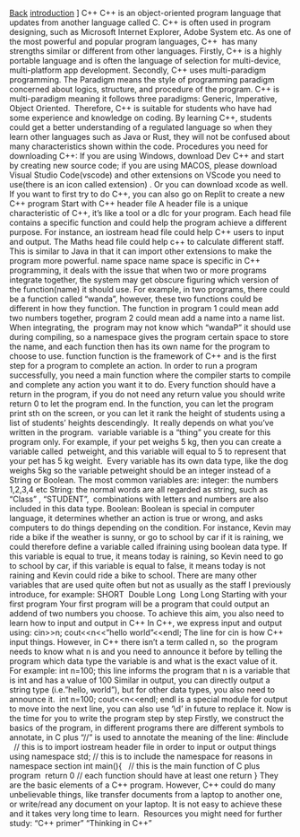 [Back](./index.html)
[introduction](./c++-introduction.html) ]
C++
C++ is an object-oriented program language that updates from another language called C. C++ is often used in program designing, such as Microsoft Internet Explorer, Adobe System etc. As one of the most powerful and popular program languages, C++  has many strengths similar or different from other languages. Firstly, C++ is a highly portable language and is often the language of selection for multi-device, multi-platform app development. Secondly, C++ uses multi-paradigm programming. The Paradigm means the style of programming paradigm concerned about logics, structure, and procedure of the program. C++ is multi-paradigm meaning it follows three paradigms: Generic, Imperative, Object Oriented. 
Therefore, C++ is suitable for students who have had some experience and knowledge on coding. By learning C++, students could get a better understanding of a regulated language so when they learn other languages such as Java or Rust, they will not be confused about many characteristics shown within the code.
Procedures you need for downloading C++:
If you are using Windows, download Dev C++ and start by creating new source code; if you are using MACOS, please download Visual Studio Code(vscode) and other extensions on VScode you need to use(there is an icon called extension) . Or you can download xcode as well. If you want to first try to do C++, you can also go on Replit to create a new C++ program
Start with C++
header file
A header file is a unique characteristic of C++, it’s like a tool or a dlc for your program. Each head file contains a specific function and could help the program achieve a different purpose. For instance, an iostream head file could help C++ users to input and output. The Maths head file could help c++ to calculate different staff. This is similar to Java in that it can import other extensions to make the program more powerful.
name space
name space is specific in C++ programming, it deals with the issue that when two or more programs integrate together, the system may get obscure figuring which version of the function(name) it should use. For example, in two programs, there could be a function called “wanda”, however, these two functions could be different in how they function. The function in program 1 could mean add two numbers together, program 2 could mean add a name into a name list. When integrating, the  program may not know which “wandaP” it should use during compiling, so a namespace gives the program certain space to store the name, and each function then has its own name for the program to choose to use.
function
function is the framework of C++ and is the first step for a program to complete an action. In order to run a program successfully, you need a main function where the compiler starts to compile and complete any action you want it to do. Every function should have a return in the program, if you do not need any return value you should write return 0 to let the program end. In the function, you can let the program print sth on the screen, or you can let it rank the height of students using a list of students’ heights descendingly.  It really depends on what you’ve written in the program. 
variable
variable is a “thing” you create for this program only. For example, if your pet weighs 5 kg, then you can create a variable called  petweight, and this variable will equal to 5 to represent that your pet has 5 kg weight.  Every variable has its own data type, like the dog weighs 5kg so the variable petweight should be an integer instead of a String or Boolean.
The most common variables are:
integer: the numbers 1,2,3,4 etc
String: the normal words are all regarded as string, such as “Class” , “STUDENT”,  combinations with letters and numbers are also included in this data type.
Boolean: Boolean is special in computer language, it determines whether an action is true or wrong, and asks computers to do things depending on the condition. For instance, Kevin may ride a bike if the weather is sunny, or go to school by car if it is raining, we could therefore define a variable called ifraining using boolean data type. If this variable is equal to true, it means today is raining, so Kevin need to go to school by car, if this variable is equal to false, it means today is not raining and Kevin could ride a bike to school.
There are many other variables that are used quite often but not as usually as the staff I previously introduce, for example:
SHORT 
Double
Long 
Long Long
Starting with your first program
Your first program will be a program that could output an addend of two numbers you choose. To achieve this aim, you also need to learn how to input and output in C++
In C++, we express input and output using:
cin>>n;
cout<<n<<”hello world”<<endl;
The line for cin is how C++ input things. However, in C++ there isn’t a term called n, so  the program needs to know what n is and you need to announce it before by telling the program which data type the variable is and what is the exact value of it. For example:
int n=100;
this line informs the program that n is a variable that is int and has a value of 100
Similar in output, you can directly output a string type (i.e.”hello, world”), but for other data types, you also need to announce it. 
int n=100;
cout<<n<<endl;
endl is a special module for output to move into the next line, you can also use ‘\d’ in future to replace it.
Now is the time for you to write the program step by step
Firstly, we construct the basics of the program, in different programs there are different symbols to annotate, in C plus “//” is used to annotate the meaning of the line:
#include <iostream>  // this is to import iostream header file in order to input or output things
using namespace std; // this is to include the namespace for reasons in namespace section
int main(){   // this is the main function of C plus program 
return 0 // each function should have at least one return
}
They are the basic elements of a C++ program. However, C++ could do many unbelievable things, like transfer documents from a laptop to another one, or write/read any document on your laptop. It is not easy to achieve these and it takes very long time to learn. 
Resources you might need for further study:
“C++ primer”
“Thinking in C++”


